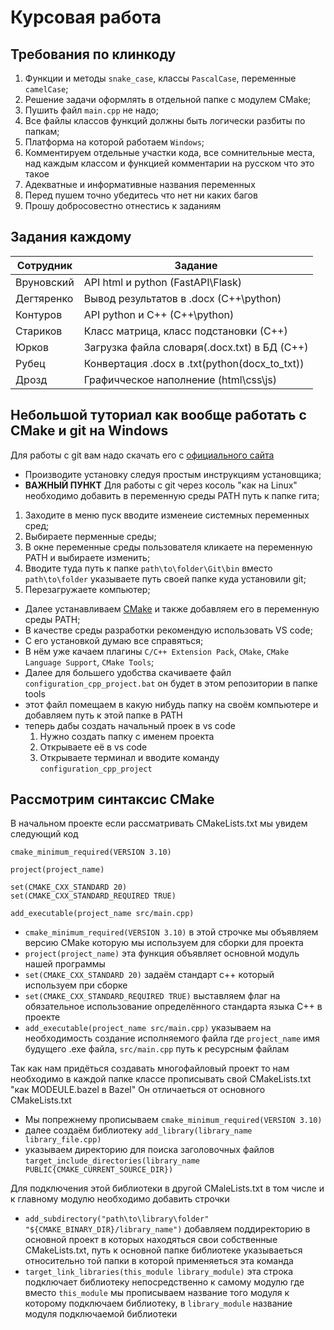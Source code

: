 #                                    Курсовая работа
##                               Требования по клинкоду

1. Функции и методы `snake_case`, классы `PascalCase`, переменные `camelCase`;
2. Решение задачи оформлять в отдельной папке с модулем CMake;
3. Пушить файл `main.cpp` не надо;
4. Все файлы классов функций должны быть логически разбиты по папкам;
5. Платформа на которой работаем `Windows`;
6. Комментируем отдельные участки кода, все сомнительные места, над каждым классом и функцией комментарии на русском что это такое
7. Адекватные и информативные названия переменных
8. Перед пушем точно убедитесь что нет ни каких багов
9. Прошу добросовестно отнестись к заданиям

## Задания каждому

|  Сотрудник | Задание                                      |
|------------|----------------------------------------------|
| Вруновский | API html и python  (FastAPI\Flask)           |
| Дегтяренко | Вывод результатов в .docx (C++\python)       |
|  Контуров  | API python и C++ (C++\python)                |
|  Стариков  | Класс матрица, класс подстановки (С++)       |
|   Юрков    | Загрузка файла словаря(.docx\.txt) в БД (С++)|
|   Рубец    | Конвертация .docx в .txt(python(docx_to_txt))|
|   Дрозд    | Графичческое наполнение (html\css\js)        |         

## Небольшой туториал как вообще работать с CMake и git на Windows

Для работы с git вам надо скачать его с [официального сайта](https://git-scm.com/downloads/win) 
- Производите установку следуя простым инструкциям установщика;
- **ВАЖНЫЙ ПУНКТ** Для работы c git через косоль "как на Linux" необходимо добавить в переменную среды PATH путь к папке гита;

1. Заходите в меню пуск вводите изменеие системных переменных сред;
2. Выбираете перменные среды;
3. В окне переменные среды пользователя кликаете на переменную PATH и выбираете изменить; 
4. Вводите туда путь к папке `path\to\folder\Git\bin` вместо `path\to\folder` указываете путь своей папке куда установили git;
5. Перезагружаете компьютер;

- Далее устанавливаем [СMake](https://cmake.org/download/) и также добавляем его в переменную среды PATH;
- В качестве среды разработки рекомендую использовать VS code;
- C его установкой думаю все справяться;
- В нём уже качаем плагины `С/С++ Extension Pack`, `CMake`, `CMake Language Support`, `CMake Tools`;
- Далее для большего удобства скачиваете файл `configuration_cpp_project.bat` он будет в этом репозитории в папке tools 
- этот файл помещаем в какую нибудь папку на своём компьютере и добавляем путь к этой папке в PATH
- теперь дабы создать начальный проек в vs code
    1. Нужно создать папку c именем проекта 
    2. Открываете её в vs code 
    3. Открываете терминал и вводите команду `configuration_cpp_project`

## Рассмотрим синтаксис CMake

В начальном проекте если рассматривать CMakeLists.txt
мы увидем следующий код 
```
cmake_minimum_required(VERSION 3.10)

project(project_name)

set(CMAKE_CXX_STANDARD 20)
set(CMAKE_CXX_STANDARD_REQUIRED TRUE)

add_executable(project_name src/main.cpp)

```
+ `cmake_minimum_required(VERSION 3.10)` в этой строчке мы объявляем версию CMake которую мы используем для сборки для проекта
+ `project(project_name)` эта функция объявляет основной модуль нашей программы
+ `set(CMAKE_CXX_STANDARD 20)` задаём стандарт с++ который используем при сборке
+ `set(CMAKE_CXX_STANDARD_REQUIRED TRUE)` выставляем флаг на обязательное использование определённого стандарта языка C++ в проекте
+ `add_executable(project_name src/main.cpp)` указываем на необходимость создание исполняемого файла где `project_name` имя будущего .exe файла, `src/main.cpp` путь к ресурсным файлам

Так как нам придёться создавать многофайловый проект то нам необходимо в каждой папке классе прописывать свой CMakeLists.txt "как MODEULE.bazel в Bazel"
Он отличаеться от основного CMakeLists.txt 

+ Мы попрежнему прописываем `cmake_minimum_required(VERSION 3.10)`
+ далее создаём библиотеку `add_library(library_name library_file.cpp)`
+ указываем директорию для поиска заголовочных файлов `target_include_directories(library_name PUBLIC{CMAKE_CURRENT_SOURCE_DIR})`

Для подключения этой библиотеки в другой CMaleLists.txt в том числе и к главному модулю
необходимо добавить строчки 
+ `add_subdirectory("path\to\library\folder" "${CMAKE_BINARY_DIR}/library_name")` добавляем поддиректорию в основной проект в которых находяться свои собственные CMakeLists.txt, путь к основной папке библиотеке указываеться относительно той папки в которой применяеться эта команда
+ `target_link_libraries(this_module library_module)` эта строка подключает библиотеку непосредственно к самому модулю где вместо `this_module` мы прописываем название того модуля к которому подключаем библиотеку, в `library_module` название модуля подключаемой библиотеки 
















